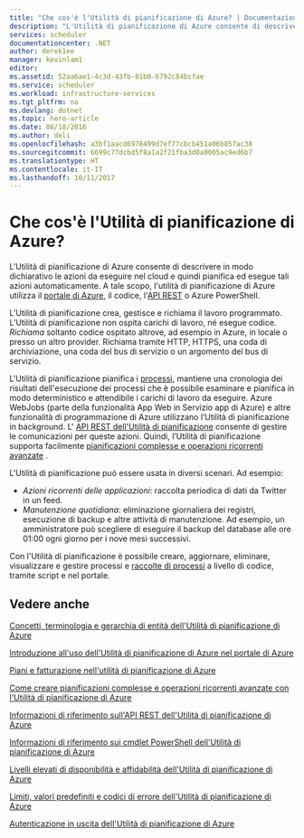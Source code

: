 ```yaml
---
title: "Che cos'è l'Utilità di pianificazione di Azure? | Documentazione di Microsoft"
description: "L'Utilità di pianificazione di Azure consente di descrivere in modo dichiarativo le azioni da eseguire nel cloud e quindi pianifica ed esegue tali azioni automaticamente."
services: scheduler
documentationcenter: .NET
author: derek1ee
manager: kevinlam1
editor: 
ms.assetid: 52aa6ae1-4c3d-43fb-81b0-6792c84bcfae
ms.service: scheduler
ms.workload: infrastructure-services
ms.tgt_pltfrm: na
ms.devlang: dotnet
ms.topic: hero-article
ms.date: 08/18/2016
ms.author: deli
ms.openlocfilehash: a3bf1aacd6978499d7ef77cbcb451a06b857ac38
ms.sourcegitcommit: 6699c77dcbd5f8a1a2f21fba3d0a0005ac9ed6b7
ms.translationtype: HT
ms.contentlocale: it-IT
ms.lasthandoff: 10/11/2017
---
```

# <a name="what-is-azure-scheduler"></a>Che cos'è l'Utilità di pianificazione di Azure?
L'Utilità di pianificazione di Azure consente di descrivere in modo dichiarativo le azioni da eseguire nel cloud e quindi pianifica ed esegue tali azioni automaticamente.  A tale scopo, l'utilità di pianificazione di Azure utilizza il [portale di Azure](scheduler-get-started-portal.md), il codice, l'[API REST](https://msdn.microsoft.com/library/mt629143.aspx) o Azure PowerShell.

L’Utilità di pianificazione crea, gestisce e richiama il lavoro programmato.  L’Utilità di pianificazione non ospita carichi di lavoro, né esegue codice. *Richiama* soltanto codice ospitato altrove, ad esempio in Azure, in locale o presso un altro provider. Richiama tramite HTTP, HTTPS, una coda di archiviazione, una coda del bus di servizio o un argomento del bus di servizio.

L'Utilità di pianificazione pianifica i [processi](scheduler-concepts-terms.md), mantiene una cronologia dei risultati dell'esecuzione dei processi che è possibile esaminare e pianifica in modo deterministico e attendibile i carichi di lavoro da eseguire. Azure WebJobs (parte della funzionalità App Web in Servizio app di Azure) e altre funzionalità di programmazione di Azure utilizzano l’Utilità di pianificazione in background. L' [API REST dell'Utilità di pianificazione](https://msdn.microsoft.com/library/mt629143.aspx) consente di gestire le comunicazioni per queste azioni. Quindi, l’Utilità di pianificazione supporta facilmente [pianificazioni complesse e operazioni ricorrenti avanzate](scheduler-advanced-complexity.md) .

L'Utilità di pianificazione può essere usata in diversi scenari. Ad esempio: 

* *Azioni ricorrenti delle applicazioni*: raccolta periodica di dati da Twitter in un feed.
* *Manutenzione quotidiana*: eliminazione giornaliera dei registri, esecuzione di backup e altre attività di manutenzione. Ad esempio, un amministratore può scegliere di eseguire il backup del database alle ore 01:00 ogni giorno per i nove mesi successivi.

Con l'Utilità di pianificazione è possibile creare, aggiornare, eliminare, visualizzare e gestire processi e [raccolte di processi](scheduler-concepts-terms.md) a livello di codice, tramite script e nel portale.

## <a name="see-also"></a>Vedere anche 
 [Concetti, terminologia e gerarchia di entità dell'Utilità di pianificazione di Azure](scheduler-concepts-terms.md)

 [Introduzione all'uso dell'Utilità di pianificazione di Azure nel portale di Azure](scheduler-get-started-portal.md)

 [Piani e fatturazione nell'utilità di pianificazione di Azure](scheduler-plans-billing.md)

 [Come creare pianificazioni complesse e operazioni ricorrenti avanzate con l'Utilità di pianificazione di Azure](scheduler-advanced-complexity.md)

 [Informazioni di riferimento sull'API REST dell'Utilità di pianificazione di Azure](https://msdn.microsoft.com/library/mt629143)

 [Informazioni di riferimento sui cmdlet PowerShell dell'Utilità di pianificazione di Azure](scheduler-powershell-reference.md)

 [Livelli elevati di disponibilità e affidabilità dell'Utilità di pianificazione di Azure](scheduler-high-availability-reliability.md)

 [Limiti, valori predefiniti e codici di errore dell'Utilità di pianificazione di Azure](scheduler-limits-defaults-errors.md)

 [Autenticazione in uscita dell'Utilità di pianificazione di Azure](scheduler-outbound-authentication.md)


